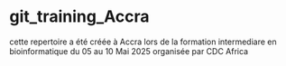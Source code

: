 # git_training_Accra
cette repertoire a été créée à Accra lors de la formation intermediare en bioinformatique du 05 au 10 Mai 2025 organisée par CDC Africa
